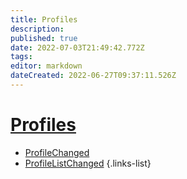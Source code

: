 ```yaml
---
title: Profiles
description: 
published: true
date: 2022-07-03T21:49:42.772Z
tags: 
editor: markdown
dateCreated: 2022-06-27T09:37:11.526Z
---
```


# [Profiles](/en/Broadcasters/OBS/Events)
* [ProfileChanged](/en/Integrations/OBS/OBS-Events/Profiles/ProfileChanged)
* [ProfileListChanged](/en/Integrations/OBS/OBS-Events/Profiles/ProfileListChanged)
{.links-list}
